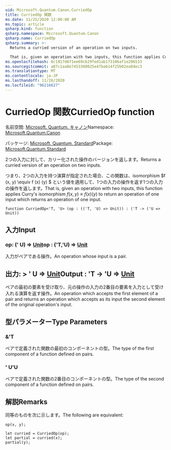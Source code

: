 ```yaml
---
uid: Microsoft.Quantum.Canon.CurriedOp
title: CurriedOp 関数
ms.date: 11/25/2020 12:00:00 AM
ms.topic: article
qsharp.kind: function
qsharp.namespace: Microsoft.Quantum.Canon
qsharp.name: CurriedOp
qsharp.summary: >-
  Returns a curried version of an operation on two inputs.

  That is, given an operation with two inputs, this function applies Curry's isomorphism $f(x, y) \equiv f(x)(y)$ to return an operation of one input which returns an operation of one input.
ms.openlocfilehash: 6c1917d6f1ee69cb29fed1ab173106af1e206533
ms.sourcegitcommit: a87c1aa8e7453360025e47ba614f25b02ea84ec3
ms.translationtype: MT
ms.contentlocale: ja-JP
ms.lasthandoff: 11/26/2020
ms.locfileid: "96216627"
---
```

# <a name="curriedop-function"></a><span data-ttu-id="0a2db-102">CurriedOp 関数</span><span class="sxs-lookup"><span data-stu-id="0a2db-102">CurriedOp function</span></span>

<span data-ttu-id="0a2db-103">名前空間: [Microsoft. Quantum. キャノン](xref:Microsoft.Quantum.Canon)</span><span class="sxs-lookup"><span data-stu-id="0a2db-103">Namespace: [Microsoft.Quantum.Canon](xref:Microsoft.Quantum.Canon)</span></span>

<span data-ttu-id="0a2db-104">パッケージ: [Microsoft. Quantum. Standard](https://nuget.org/packages/Microsoft.Quantum.Standard)</span><span class="sxs-lookup"><span data-stu-id="0a2db-104">Package: [Microsoft.Quantum.Standard](https://nuget.org/packages/Microsoft.Quantum.Standard)</span></span>


<span data-ttu-id="0a2db-105">2つの入力に対して、カリー化された操作のバージョンを返します。</span><span class="sxs-lookup"><span data-stu-id="0a2db-105">Returns a curried version of an operation on two inputs.</span></span>

<span data-ttu-id="0a2db-106">つまり、2つの入力を持つ演算が指定された場合、この関数は、isomorphism $f (x, y) \equiv f (x) (y) $ という値を適用して、1つの入力の操作を返す1つの入力の操作を返します。</span><span class="sxs-lookup"><span data-stu-id="0a2db-106">That is, given an operation with two inputs, this function applies Curry's isomorphism $f(x, y) \equiv f(x)(y)$ to return an operation of one input which returns an operation of one input.</span></span>

```qsharp
function CurriedOp<'T, 'U> (op : (('T, 'U) => Unit)) : ('T -> ('U => Unit))
```


## <a name="input"></a><span data-ttu-id="0a2db-107">入力</span><span class="sxs-lookup"><span data-stu-id="0a2db-107">Input</span></span>

### <a name="op--tu--unit"></a><span data-ttu-id="0a2db-108">op: (' U) => [Unit](xref:microsoft.quantum.lang-ref.unit)</span><span class="sxs-lookup"><span data-stu-id="0a2db-108">op : ('T,'U) => [Unit](xref:microsoft.quantum.lang-ref.unit)</span></span> 

<span data-ttu-id="0a2db-109">入力がペアである操作。</span><span class="sxs-lookup"><span data-stu-id="0a2db-109">An operation whose input is a pair.</span></span>



## <a name="output--t---u--unit"></a><span data-ttu-id="0a2db-110">出力: > ' U => [Unit](xref:microsoft.quantum.lang-ref.unit)</span><span class="sxs-lookup"><span data-stu-id="0a2db-110">Output : 'T -> 'U => [Unit](xref:microsoft.quantum.lang-ref.unit)</span></span> 

<span data-ttu-id="0a2db-111">ペアの最初の要素を受け取り、元の操作の入力の2番目の要素を入力として受け入れる演算を返す操作。</span><span class="sxs-lookup"><span data-stu-id="0a2db-111">An operation which accepts the first element of a pair and returns an operation which accepts as its input the second element of the original operation's input.</span></span>

## <a name="type-parameters"></a><span data-ttu-id="0a2db-112">型パラメーター</span><span class="sxs-lookup"><span data-stu-id="0a2db-112">Type Parameters</span></span>

### <a name="t"></a><span data-ttu-id="0a2db-113">&</span><span class="sxs-lookup"><span data-stu-id="0a2db-113">'T</span></span>

<span data-ttu-id="0a2db-114">ペアで定義された関数の最初のコンポーネントの型。</span><span class="sxs-lookup"><span data-stu-id="0a2db-114">The type of the first component of a function defined on pairs.</span></span>
### <a name="u"></a><span data-ttu-id="0a2db-115">' U</span><span class="sxs-lookup"><span data-stu-id="0a2db-115">'U</span></span>

<span data-ttu-id="0a2db-116">ペアで定義された関数の2番目のコンポーネントの型。</span><span class="sxs-lookup"><span data-stu-id="0a2db-116">The type of the second component of a function defined on pairs.</span></span>

## <a name="remarks"></a><span data-ttu-id="0a2db-117">解説</span><span class="sxs-lookup"><span data-stu-id="0a2db-117">Remarks</span></span>

<span data-ttu-id="0a2db-118">同等のものを次に示します。</span><span class="sxs-lookup"><span data-stu-id="0a2db-118">The following are equivalent:</span></span>

```qsharp
op(x, y);

let curried = CurriedOp(op);
let partial = curried(x);
partial(y);
```